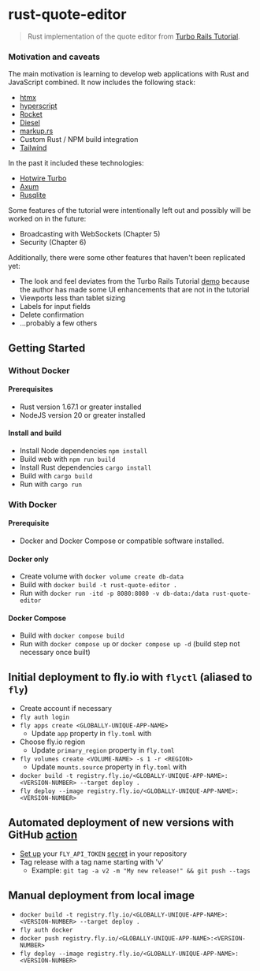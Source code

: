 # rust-quote-editor

> Rust implementation of the quote editor from [Turbo Rails Tutorial](https://www.hotrails.dev/turbo-rails).

### Motivation and caveats

The main motivation is learning to develop web applications with Rust and JavaScript combined. It now includes
the following stack:

* [htmx](https://htmx.org/)
* [hyperscript](https://hyperscript.org/)
* [Rocket](https://rocket.rs/)
* [Diesel](https://diesel.rs/)
* [markup.rs](https://github.com/utkarshkukreti/markup.rs)
* Custom Rust / NPM build integration
* [Tailwind](https://tailwindcss.com/)

In the past it included these technologies:

* [Hotwire Turbo](https://turbo.hotwired.dev/)
* [Axum](https://github.com/tokio-rs/axum)
* [Rusqlite](https://github.com/rusqlite/rusqlite)

Some features of the tutorial were intentionally left out and possibly will be worked on in the future:

* Broadcasting with WebSockets (Chapter 5)
* Security (Chapter 6)

Additionally, there were some other features that haven't been replicated yet:

* The look and feel deviates from the Turbo Rails Tutorial [demo](https://www.hotrails.dev/quotes) because the author has made some UI enhancements that are not in the tutorial
* Viewports less than tablet sizing
* Labels for input fields
* Delete confirmation
* ...probably a few others

## Getting Started

### Without Docker

#### Prerequisites

* Rust version 1.67.1 or greater installed
* NodeJS version 20 or greater installed

#### Install and build

* Install Node dependencies `npm install`
* Build web with `npm run build` 
* Install Rust dependencies `cargo install`
* Build with `cargo build`
* Run with `cargo run`

### With Docker

#### Prerequisite

* Docker and Docker Compose or compatible software installed.

#### Docker only

* Create volume with `docker volume create db-data`
* Build with `docker build -t rust-quote-editor .`
* Run with `docker run -itd -p 8080:8080 -v db-data:/data rust-quote-editor`

#### Docker Compose

* Build with `docker compose build`
* Run with `docker compose up` or `docker compose up -d` (build step not necessary once built)

## Initial deployment to fly.io with `flyctl` (aliased to `fly`)
* Create account if necessary
* `fly auth login`
* `fly apps create <GLOBALLY-UNIQUE-APP-NAME>`
  * Update `app` property in `fly.toml` with <APP-NAME>
* Choose fly.io region
  * Update `primary_region` property in `fly.toml`
* `fly volumes create <VOLUME-NAME> -s 1 -r <REGION>`
  * Update `mounts.source` property in `fly.toml` with <VOLUME-NAME>
* `docker build -t registry.fly.io/<GLOBALLY-UNIQUE-APP-NAME>:<VERSION-NUMBER> --target deploy .`
* `fly deploy --image registry.fly.io/<GLOBALLY-UNIQUE-APP-NAME>:<VERSION-NUMBER>`

## Automated deployment of new versions with GitHub [action](.github/workflows/deploy.yml)
* [Set up](https://docs.github.com/en/actions/security-guides/using-secrets-in-github-actions) your `FLY_API_TOKEN` [secret](https://fly.io/docs/reference/deploy-tokens/) in your repository
* Tag release with a tag name starting with 'v'
  * Example: `git tag -a v2 -m "My new release!" && git push --tags`

## Manual deployment from local image
* `docker build -t registry.fly.io/<GLOBALLY-UNIQUE-APP-NAME>:<VERSION-NUMBER> --target deploy .`
* `fly auth docker`
* `docker push registry.fly.io/<GLOBALLY-UNIQUE-APP-NAME>:<VERSION-NUMBER>`
* `fly deploy --image registry.fly.io/<GLOBALLY-UNIQUE-APP-NAME>:<VERSION-NUMBER>`

